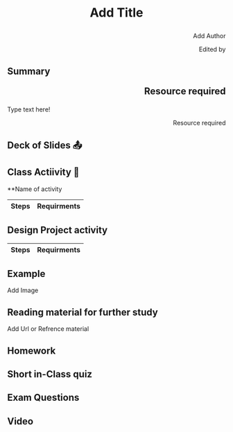 # <p align = center> Add Title </p>
<p align = right> Add Author</p>
<p align = right> Edited by</p>


## <p align = left>Summary</p>  <p align = right>Resource required</p>
Type text here!     <p align = right>Resource required</p>


## Deck of Slides :outbox_tray:

## Class Actiivity :rocket:

**Name of activity 

Steps | Requirments
----- | ---- 



## Design Project activity

Steps | Requirments
----- | ---- 

## Example 
Add Image

## Reading material for further study
Add Url
or Refrence material

## Homework

## Short in-Class quiz
## Exam Questions 
## Video
